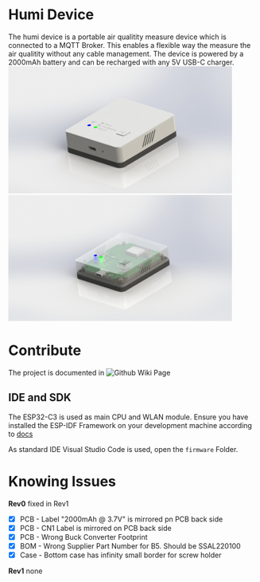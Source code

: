 # Humi Device
The humi device is a portable air qualitity measure device which is connected to a MQTT Broker. This enables
a flexible way the measure the air qualitity without any cable management. The device is powered by a 2000mAh battery
and can be recharged with any 5V USB-C charger.<br />
<img src="docs/HumiDevice.JPG" width="450px"/>
<img src="docs/HumiDevice_intern.JPG" width="450px"/>

# Contribute
The project is documented in ![Github Wiki Page](https://github.com/ARQMS/arqms-device/wiki)


## IDE and SDK
The ESP32-C3 is used as main CPU and WLAN module. Ensure you have installed the ESP-IDF Framework on your 
development machine according to [docs](https://docs.espressif.com/projects/esp-idf/en/latest/esp32c3/get-started/index.html#step-1-install-prerequisites)

As standard IDE Visual Studio Code is used, open the `firmware` Folder.


# Knowing Issues
**Rev0** fixed in Rev1
- [x] PCB - Label "2000mAh @ 3.7V" is mirrored pn PCB back side
- [x] PCB - CN1 Label is mirrored on PCB back side
- [x] PCB - Wrong Buck Converter Footprint
- [x] BOM - Wrong Supplier Part Number for B5. Should be SSAL220100
- [x] Case - Bottom case has infinity small border for screw holder

**Rev1**
none
